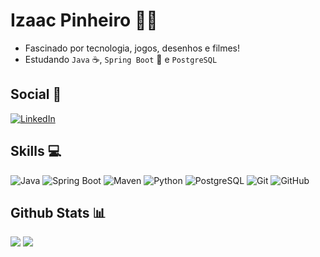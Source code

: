 # Izaac Pinheiro 👨‍💻
- Fascinado por tecnologia, jogos, desenhos e filmes!
- Estudando `Java` ☕, `Spring Boot` 🍃 e `PostgreSQL`

## Social 💼
[![LinkedIn](https://img.shields.io/badge/LinkedIn-%230077B5.svg?logo=linkedin&logoColor=white)](https://www.linkedin.com/in/izaacpinheiro/)

## Skills 💻
 ![Java](https://img.shields.io/badge/java-%23ED8B00.svg?style=for-the-badge&logo=openjdk&logoColor=white)
 ![Spring Boot](https://img.shields.io/badge/Spring_Boot-6DB33F?style=for-the-badge&logo=springboot&logoColor=white)
 ![Maven](https://img.shields.io/badge/Maven-C71A36?style=for-the-badge&logo=apachemaven&logoColor=white)
 ![Python](https://img.shields.io/badge/python-3670A0?style=for-the-badge&logo=python&logoColor=ffdd54)
 ![PostgreSQL](https://img.shields.io/badge/PostgreSQL-316192?style=for-the-badge&logo=postgresql&logoColor=white)
 ![Git](https://img.shields.io/badge/git-%23F05033.svg?style=for-the-badge&logo=git&logoColor=white)
 ![GitHub](https://img.shields.io/badge/github-%23121011.svg?style=for-the-badge&logo=github&logoColor=white)
<br/>

## Github Stats 📊
![](https://github-readme-stats.vercel.app/api?username=izaacpinheiro&theme=radical&hide_border=false&include_all_commits=false&count_private=false)  ![](https://github-readme-stats.vercel.app/api/top-langs/?username=izaacpinheiro&theme=radical&hide_border=false&include_all_commits=false&count_private=false&layout=compact)

